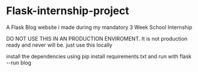 # Flask-internship-project
A Flask Blog website i made during my mandatory 3 Week School Internship

DO NOT USE THIS IN AN PRODUCTION ENVIROMENT. It is not production ready and never will be.
just use this locally

install the dependencies using pip install requirements.txt and run with flask --run blog
